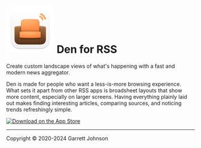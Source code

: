 <h1>
<img src="Den/Assets.xcassets/AppIcon.appiconset/AppIcon-macOS-128pt@2x.png" alt="App Icon" width="128" height="128">
Den for RSS
</h1>

Create custom landscape views of what's happening with a fast and modern news aggregator.

Den is made for people who want a less-is-more browsing experience. What sets it apart from other RSS apps is broadsheet layouts that show more content, especially on larger screens. Having everything plainly laid out makes finding interesting articles, comparing sources, and noticing trends refreshingly simple.

<a href="https://apps.apple.com/app/apple-store/id1528917651?pt=106763870&amp;ct=GitHub&amp;mt=8" class="app-store-link"><img src="https://den.io/images/download-on-the-app-store-black.svg" width="216" height="72" alt="Download on the App Store"></a>

---

Copyright &copy; 2020-2024 Garrett Johnson
